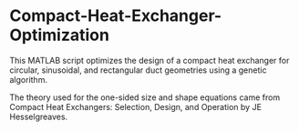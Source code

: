 # Compact-Heat-Exchanger-Optimization
This MATLAB script optimizes the design of a compact heat exchanger for circular, sinusoidal, and rectangular duct geometries using a genetic algorithm.

The theory used for the one-sided size and shape equations came from Compact Heat Exchangers: Selection, Design, and Operation by JE Hesselgreaves.
